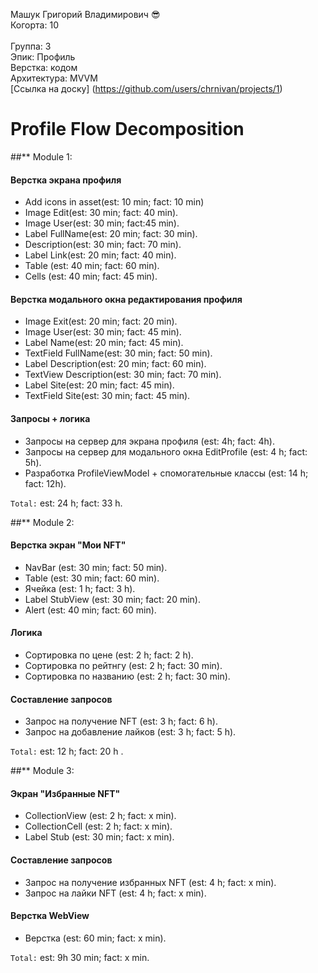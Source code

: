 Машук Григорий Владимирович :sunglasses:
<br /> Когорта: 10   
<br /> Группа: 3
<br /> Эпик: Профиль
<br /> Верстка: кодом
<br /> Архитектура: MVVM
<br /> [Ссылка на доску] (https://github.com/users/chrnivan/projects/1)

# Profile Flow Decomposition   

##** Module 1:

#### Верстка экрана профиля 
- Add icons in asset(est: 10 min; fact: 10 min)
- Image Edit(est: 30 min; fact: 40 min).
- Image User(est: 30 min; fact:45 min).
- Label FullName(est: 20 min; fact: 30 min).
- Description(est: 30 min; fact: 70 min).   
- Label Link(est: 20 min; fact: 40 min).
- Table (est: 40 min; fact: 60 min).
- Cells (est: 40 min; fact: 45 min).

#### Верстка модального окна редактирования профиля
- Image Exit(est: 20 min; fact: 20 min).
- Image User(est: 30 min; fact: 45 min).
- Label Name(est: 20 min; fact: 45 min).
- TextField FullName(est: 30 min; fact: 50 min).  
- Label Description(est: 20 min; fact: 60 min).
- TextView Description(est: 30 min; fact: 70 min).
- Label Site(est: 20 min; fact: 45 min).
- TextField Site(est: 30 min; fact: 45 min).

#### Запросы + логика
- Запросы на сервер для экрана профиля (est: 4h; fact: 4h).
- Запросы на сервер для модального окна EditProfile (est: 4 h; fact: 5h).
- Разработка ProfileViewModel + спомогательные классы (est: 14 h; fact: 12h).

`Total:` est: 24 h; fact: 33 h.

##** Module 2:

#### Верстка экран "Мои NFT"

- NavBar (est: 30 min; fact: 50 min).
- Table (est: 30 min; fact: 60 min).  
- Ячейка (est: 1 h; fact: 3 h).
- Label StubView (est: 30 min; fact: 20 min).
- Alert (est: 40 min; fact: 60 min).

#### Логика
- Сортировка по цене (est: 2 h; fact: 2 h).
- Сортировка по рейтнгу (est: 2 h; fact: 30 min).
- Сортировка по названию (est: 2 h; fact: 30 min).

#### Составление запросов
- Запрос на получение NFT (est: 3 h; fact: 6 h).
- Запрос на добавление лайков (est: 3 h; fact: 5 h).

`Total:` est: 12 h; fact: 20 h .

##** Module 3:

#### Экран "Избранные NFT"

- CollectionView (est: 2 h; fact: x min).
- CollectionCell (est: 2 h; fact: x min).
- Label Stub (est: 30 min; fact: x min).                
                                                   
#### Составление запросов
- Запрос на получение избранных NFT (est: 4 h; fact: x min).
- Запрос на лайки NFT (est: 4 h; fact: x min).

#### Верстка WebView
- Верстка (est: 60 min; fact: x min).

`Total:` est: 9h 30 min; fact: x min.

